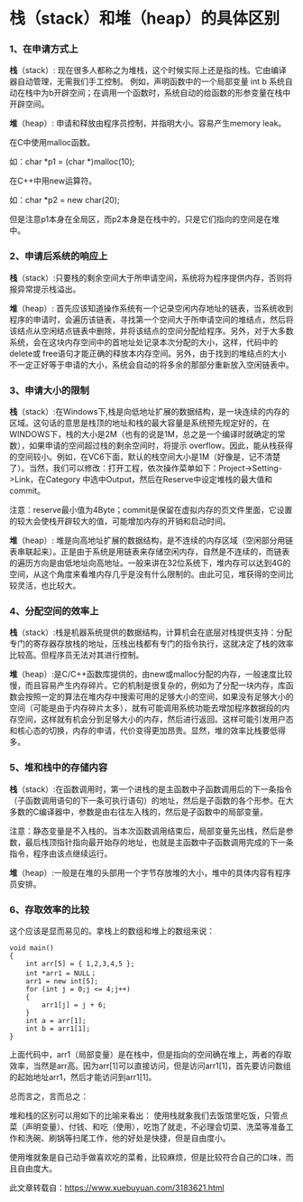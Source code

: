 # **栈（stack）和堆（heap）的具体区别** 

### 1、在申请方式上 

**栈**（stack）: 现在很多人都称之为堆栈，这个时候实际上还是指的栈。它由编译器自动管理，无需我们手工控制。 例如，声明函数中的一个局部变量 int b 系统自动在栈中为b开辟空间；在调用一个函数时，系统自动的给函数的形参变量在栈中开辟空间。 

**堆**（heap）: 申请和释放由程序员控制，并指明大小。容易产生memory leak。 

在C中使用malloc函数。 

如：char  *p1 = (char *)malloc(10); 

在C++中用new运算符。 

如：char  *p2 = new char(20); 

但是注意p1本身在全局区，而p2本身是在栈中的，只是它们指向的空间是在堆中。 

### 2、申请后系统的响应上 

**栈**（stack）:只要栈的剩余空间大于所申请空间，系统将为程序提供内存，否则将报异常提示栈溢出。 

**堆**（heap）: 首先应该知道操作系统有一个记录空闲内存地址的链表，当系统收到程序的申请时，会遍历该链表，寻找第一个空间大于所申请空间的堆结点，然后将该结点从空闲结点链表中删除，并将该结点的空间分配给程序。另外，对于大多数系统，会在这块内存空间中的首地址处记录本次分配的大小，这样，代码中的delete或 free语句才能正确的释放本内存空间。另外，由于找到的堆结点的大小不一定正好等于申请的大小，系统会自动的将多余的那部分重新放入空闲链表中。 

### 3、申请大小的限制 

**栈**（stack）:在Windows下,栈是向低地址扩展的数据结构，是一块连续的内存的区域。这句话的意思是栈顶的地址和栈的最大容量是系统预先规定好的，在WINDOWS下，栈的大小是2M（也有的说是1M，总之是一个编译时就确定的常数），如果申请的空间超过栈的剩余空间时，将提示 overflow。因此，能从栈获得的空间较小。例如，在VC6下面，默认的栈空间大小是1M（好像是，记不清楚了）。当然，我们可以修改：打开工程，依次操作菜单如下：Project->Setting->Link，在Category 中选中Output，然后在Reserve中设定堆栈的最大值和commit。 

注意：reserve最小值为4Byte；commit是保留在虚拟内存的页文件里面，它设置的较大会使栈开辟较大的值，可能增加内存的开销和启动时间。 

**堆**（heap）: 堆是向高地址扩展的数据结构，是不连续的内存区域（空闲部分用链表串联起来）。正是由于系统是用链表来存储空闲内存，自然是不连续的，而链表的遍历方向是由低地址向高地址。一般来讲在32位系统下，堆内存可以达到4G的空间，从这个角度来看堆内存几乎是没有什么限制的。由此可见，堆获得的空间比较灵活，也比较大。 

### 4、分配空间的效率上 

**栈**（stack）:栈是机器系统提供的数据结构，计算机会在底层对栈提供支持：分配专门的寄存器存放栈的地址，压栈出栈都有专门的指令执行，这就决定了栈的效率比较高。但程序员无法对其进行控制。 

**堆**（heap）:是C/C++函数库提供的，由new或malloc分配的内存，一般速度比较慢，而且容易产生内存碎片。它的机制是很复杂的，例如为了分配一块内存，库函数会按照一定的算法在堆内存中搜索可用的足够大小的空间，如果没有足够大小的空间（可能是由于内存碎片太多），就有可能调用系统功能去增加程序数据段的内存空间，这样就有机会分到足够大小的内存，然后进行返回。这样可能引发用户态和核心态的切换，内存的申请，代价变得更加昂贵。显然，堆的效率比栈要低得多。

###  5、堆和栈中的存储内容 

**栈**（stack）:在函数调用时，第一个进栈的是主函数中子函数调用后的下一条指令（子函数调用语句的下一条可执行语句）的地址，然后是子函数的各个形参。在大多数的C编译器中，参数是由右往左入栈的，然后是子函数中的局部变量。

注意：静态变量是不入栈的。当本次函数调用结束后，局部变量先出栈，然后是参数，最后栈顶指针指向最开始存的地址，也就是主函数中子函数调用完成的下一条指令，程序由该点继续运行。 

**堆**（heap）:一般是在堆的头部用一个字节存放堆的大小，堆中的具体内容有程序员安排。 

### 6、存取效率的比较 

这个应该是显而易见的。拿栈上的数组和堆上的数组来说： 

```
void main()
{
	int arr[5] = { 1,2,3,4,5 };
	int *arr1 = NULL；
	arr1 = new int[5];
	for (int j = 0;j <= 4;j++)
	{
		arr1[j] = j + 6;
	}
	int a = arr[1];
	int b = arr1[1];
}
```

上面代码中，arr1（局部变量）是在栈中，但是指向的空间确在堆上，两者的存取效率，当然是arr高。因为arr[1]可以直接访问，但是访问arr1[1]，首先要访问数组的起始地址arr1，然后才能访问到arr1[1]。 

总而言之，言而总之：

 堆和栈的区别可以用如下的比喻来看出： 使用栈就象我们去饭馆里吃饭，只管点菜（声明变量）、付钱、和吃（使用），吃饱了就走，不必理会切菜、洗菜等准备工作和洗碗、刷锅等扫尾工作，他的好处是快捷，但是自由度小。 

使用堆就象是自己动手做喜欢吃的菜肴，比较麻烦，但是比较符合自己的口味，而且自由度大。 

此文章转载自：https://www.xuebuyuan.com/3183621.html
